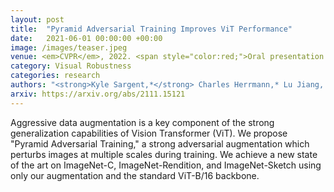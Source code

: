 ```yaml
---
layout: post
title:  "Pyramid Adversarial Training Improves ViT Performance"
date:   2021-06-01 00:00:00 +00:00
image: /images/teaser.jpeg
venue: <em>CVPR</em>, 2022. <span style="color:red;">Oral presentation. </span><span style="color:#e75480;">Best paper finalist</span>.
category: Visual Robustness
categories: research
authors: "<strong>Kyle Sargent,*</strong> Charles Herrmann,* Lu Jiang, Ramin Zabih, Huiwen Chang, Ce Liu, Dilip Krishnan, Deqing Sun (*equal contribution)"
arxiv: https://arxiv.org/abs/2111.15121
---
```

Aggressive data augmentation is a key component of the strong generalization capabilities of Vision Transformer (ViT). We propose "Pyramid Adversarial Training," a strong adversarial augmentation which perturbs images at multiple scales during training. We achieve a new state of the art on ImageNet-C, ImageNet-Rendition, and ImageNet-Sketch using only our augmentation and the standard ViT-B/16 backbone. 
